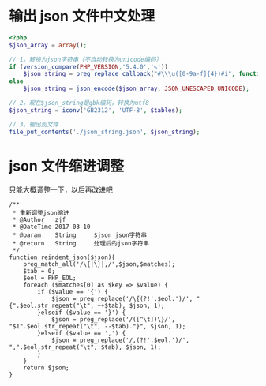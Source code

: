 # 输出 json 文件中文处理

```php
<?php
$json_array = array();

// 1。转换为json字符串（不自动转换为unicode编码）
if (version_compare(PHP_VERSION,'5.4.0','<'))
	$json_string = preg_replace_callback("#\\\u([0-9a-f]{4})#i", function($matchs){return iconv('UCS-2BE','UTF-8',pack('H4', $matchs[1]));}, json_encode($json_array));
else
	$json_string = json_encode($json_array, JSON_UNESCAPED_UNICODE);

// 2。现在$json_string是gbk编码，转换为utf8
$json_string = iconv('GB2312', 'UTF-8', $tables);

// 3。输出到文件
file_put_contents('./json_string.json', $json_string);
```

# json 文件缩进调整

只能大概调整一下，以后再改进吧

    /**
     * 重新调整json缩进
     * @Author   zjf
     * @DateTime 2017-03-10
     * @param    String     $json json字符串
     * @return   String     处理后的json字符串
     */
    function reindent_json($json){
    	preg_match_all('/\{|\}|,/',$json,$matches);
    	$tab = 0;
    	$eol = PHP_EOL;
    	foreach ($matches[0] as $key => $value) {
    		if ($value == '{') {
    			$json = preg_replace('/\{(?!'.$eol.')/', "{".$eol.str_repeat("\t", ++$tab), $json, 1);
    		}elseif ($value == '}') {
    			$json = preg_replace('/([^\t])\}/', "$1".$eol.str_repeat("\t", --$tab)."}", $json, 1);
    		}elseif ($value == ',') {
    			$json = preg_replace('/,(?!'.$eol.')/', ",".$eol.str_repeat("\t", $tab), $json, 1);
    		}
    	}
    	return $json;
    }
